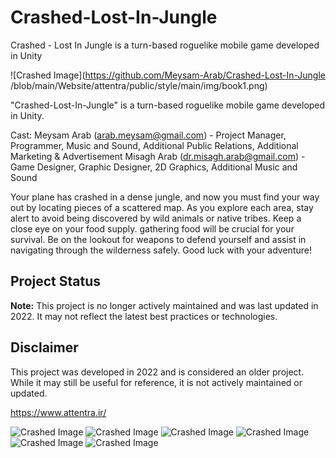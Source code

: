 # Crashed-Lost-In-Jungle
Crashed - Lost In Jungle is a turn-based roguelike mobile game developed in Unity


![Crashed Image](https://github.com/Meysam-Arab/Crashed-Lost-In-Jungle
/blob/main/Website/attentra/public/style/main/img/book1.png)

"Crashed-Lost-In-Jungle" is a turn-based roguelike mobile game developed in Unity.

Cast:
Meysam Arab (arab.meysam@gmail.com) - Project Manager, Programmer, Music and Sound, Additional Public Relations, Additional Marketing & Advertisement
Misagh Arab (dr.misagh.arab@gmail.com) - Game Designer, Graphic Designer, 2D Graphics, Additional Music and Sound

Your plane has crashed in a dense jungle, and now you must find your way out by locating pieces of a scattered map. As you explore each area, stay alert to avoid being discovered by wild animals or native tribes. Keep a close eye on your food supply. gathering food will be crucial for your survival. Be on the lookout for weapons to defend yourself and assist in navigating through the wilderness safely. Good luck with your adventure!


## Project Status
**Note:** This project is no longer actively maintained and was last updated in 2022. It may not reflect the latest best practices or technologies.

## Disclaimer
This project was developed in 2022 and is considered an older project. While it may still be useful for reference, it is not actively maintained or updated.

https://www.attentra.ir/

![Crashed Image](https://github.com/Meysam-Arab/Attentra/blob/main/Website/attentra/public/style/Responsive-skdslider-mobile/src/image/1.jpg)
![Crashed Image](https://github.com/Meysam-Arab/Attentra/blob/main/Website/attentra/public/style/Responsive-skdslider-mobile/src/image/2.jpg)
![Crashed Image](https://github.com/Meysam-Arab/Attentra/blob/main/Website/attentra/public/style/Responsive-skdslider-mobile/src/image/3.jpg)
![Crashed Image](https://github.com/Meysam-Arab/Attentra/blob/main/Website/attentra/public/style/Responsive-skdslider-mobile/src/image/4.jpg)
![Crashed Image](https://github.com/Meysam-Arab/Attentra/blob/main/Website/attentra/public/style/Responsive-skdslider-mobile/src/image/5.jpg)
![Crashed Image](https://github.com/Meysam-Arab/Attentra/blob/main/Website/attentra/public/style/Responsive-skdslider-mobile/src/image/6.jpg)


